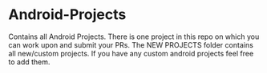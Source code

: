 # Android-Projects
Contains all Android Projects.
There is one project in this repo on which you can work upon and submit your PRs.
The NEW PROJECTS folder contains all new/custom projects. If you have any custom android projects feel free to add them.
